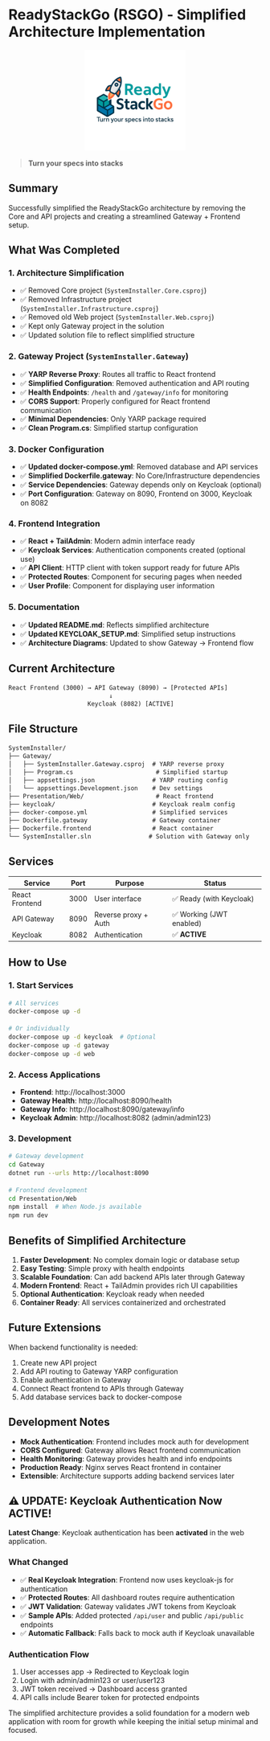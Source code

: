 # ReadyStackGo (RSGO) - Simplified Architecture Implementation

<div align="center">
  <img src="assets/logo.png" alt="ReadyStackGo Logo" width="200">
</div>

> **Turn your specs into stacks**

## Summary

Successfully simplified the ReadyStackGo architecture by removing the Core and API projects and creating a streamlined Gateway + Frontend setup.

## What Was Completed

### 1. Architecture Simplification
- ✅ Removed Core project (`SystemInstaller.Core.csproj`)
- ✅ Removed Infrastructure project (`SystemInstaller.Infrastructure.csproj`)
- ✅ Removed old Web project (`SystemInstaller.Web.csproj`)
- ✅ Kept only Gateway project in the solution
- ✅ Updated solution file to reflect simplified structure

### 2. Gateway Project (`SystemInstaller.Gateway`)
- ✅ **YARP Reverse Proxy**: Routes all traffic to React frontend
- ✅ **Simplified Configuration**: Removed authentication and API routing
- ✅ **Health Endpoints**: `/health` and `/gateway/info` for monitoring
- ✅ **CORS Support**: Properly configured for React frontend communication
- ✅ **Minimal Dependencies**: Only YARP package required
- ✅ **Clean Program.cs**: Simplified startup configuration

### 3. Docker Configuration
- ✅ **Updated docker-compose.yml**: Removed database and API services
- ✅ **Simplified Dockerfile.gateway**: No Core/Infrastructure dependencies
- ✅ **Service Dependencies**: Gateway depends only on Keycloak (optional)
- ✅ **Port Configuration**: Gateway on 8090, Frontend on 3000, Keycloak on 8082

### 4. Frontend Integration
- ✅ **React + TailAdmin**: Modern admin interface ready
- ✅ **Keycloak Services**: Authentication components created (optional use)
- ✅ **API Client**: HTTP client with token support ready for future APIs
- ✅ **Protected Routes**: Component for securing pages when needed
- ✅ **User Profile**: Component for displaying user information

### 5. Documentation
- ✅ **Updated README.md**: Reflects simplified architecture
- ✅ **Updated KEYCLOAK_SETUP.md**: Simplified setup instructions
- ✅ **Architecture Diagrams**: Updated to show Gateway → Frontend flow

## Current Architecture

```
React Frontend (3000) → API Gateway (8090) → [Protected APIs]
                            ↓
                      Keycloak (8082) [ACTIVE]
```

## File Structure

```
SystemInstaller/
├── Gateway/
│   ├── SystemInstaller.Gateway.csproj  # YARP reverse proxy
│   ├── Program.cs                       # Simplified startup
│   ├── appsettings.json                # YARP routing config
│   └── appsettings.Development.json    # Dev settings
├── Presentation/Web/                    # React frontend
├── keycloak/                           # Keycloak realm config
├── docker-compose.yml                  # Simplified services
├── Dockerfile.gateway                  # Gateway container
├── Dockerfile.frontend                 # React container
└── SystemInstaller.sln                # Solution with Gateway only
```

## Services

| Service | Port | Purpose | Status |
|---------|------|---------|--------|
| React Frontend | 3000 | User interface | ✅ Ready (with Keycloak) |
| API Gateway | 8090 | Reverse proxy + Auth | ✅ Working (JWT enabled) |
| Keycloak | 8082 | Authentication | ✅ **ACTIVE** |

## How to Use

### 1. Start Services
```bash
# All services
docker-compose up -d

# Or individually
docker-compose up -d keycloak  # Optional
docker-compose up -d gateway
docker-compose up -d web
```

### 2. Access Applications
- **Frontend**: http://localhost:3000
- **Gateway Health**: http://localhost:8090/health
- **Gateway Info**: http://localhost:8090/gateway/info
- **Keycloak Admin**: http://localhost:8082 (admin/admin123)

### 3. Development
```bash
# Gateway development
cd Gateway
dotnet run --urls http://localhost:8090

# Frontend development
cd Presentation/Web
npm install  # When Node.js available
npm run dev
```

## Benefits of Simplified Architecture

1. **Faster Development**: No complex domain logic or database setup
2. **Easy Testing**: Simple proxy with health endpoints
3. **Scalable Foundation**: Can add backend APIs later through Gateway
4. **Modern Frontend**: React + TailAdmin provides rich UI capabilities
5. **Optional Authentication**: Keycloak ready when needed
6. **Container Ready**: All services containerized and orchestrated

## Future Extensions

When backend functionality is needed:
1. Create new API project
2. Add API routing to Gateway YARP configuration
3. Enable authentication in Gateway
4. Connect React frontend to APIs through Gateway
5. Add database services back to docker-compose

## Development Notes

- **Mock Authentication**: Frontend includes mock auth for development
- **CORS Configured**: Gateway allows React frontend communication
- **Health Monitoring**: Gateway provides health and info endpoints
- **Production Ready**: Nginx serves React frontend in container
- **Extensible**: Architecture supports adding backend services later

## ⚠️ UPDATE: Keycloak Authentication Now ACTIVE!

**Latest Change**: Keycloak authentication has been **activated** in the web application.

### What Changed
- ✅ **Real Keycloak Integration**: Frontend now uses keycloak-js for authentication
- ✅ **Protected Routes**: All dashboard routes require authentication
- ✅ **JWT Validation**: Gateway validates JWT tokens from Keycloak
- ✅ **Sample APIs**: Added protected `/api/user` and public `/api/public` endpoints
- ✅ **Automatic Fallback**: Falls back to mock auth if Keycloak unavailable

### Authentication Flow
1. User accesses app → Redirected to Keycloak login
2. Login with admin/admin123 or user/user123
3. JWT token received → Dashboard access granted
4. API calls include Bearer token for protected endpoints

The simplified architecture provides a solid foundation for a modern web application with room for growth while keeping the initial setup minimal and focused.
